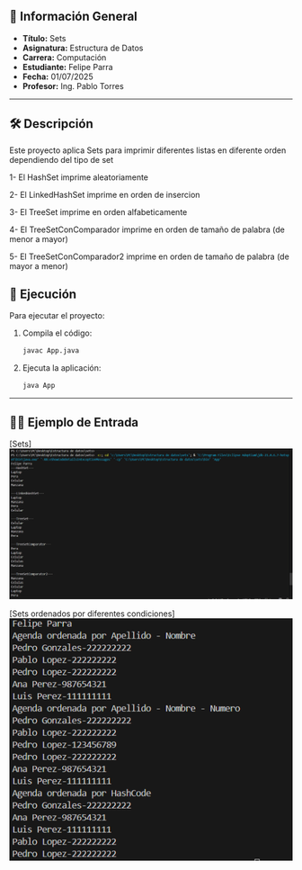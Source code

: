 
## 📌 Información General

- **Título:** Sets
- **Asignatura:** Estructura de Datos
- **Carrera:** Computación
- **Estudiante:** Felipe Parra
- **Fecha:** 01/07/2025
- **Profesor:** Ing. Pablo Torres

---

## 🛠️ Descripción

Este proyecto aplica Sets para imprimir diferentes listas en diferente orden dependiendo del tipo de set

1- El HashSet imprime aleatoriamente

2- El LinkedHashSet imprime en orden de insercion

3- El TreeSet imprime en orden alfabeticamente

4- El TreeSetConComparador imprime en orden de tamaño de palabra (de menor a mayor)

5- El TreeSetConComparador2 imprime en orden de tamaño de palabra (de mayor a menor)

## 🚀 Ejecución

Para ejecutar el proyecto:

1. Compila el código:
    ```bash
    javac App.java
    ```
2. Ejecuta la aplicación:
    ```bash
    java App
    ```

---

## 🧑‍💻 Ejemplo de Entrada

[Sets]![alt text](image.png)


[Sets ordenados por diferentes condiciones]![alt text](image-1.png)